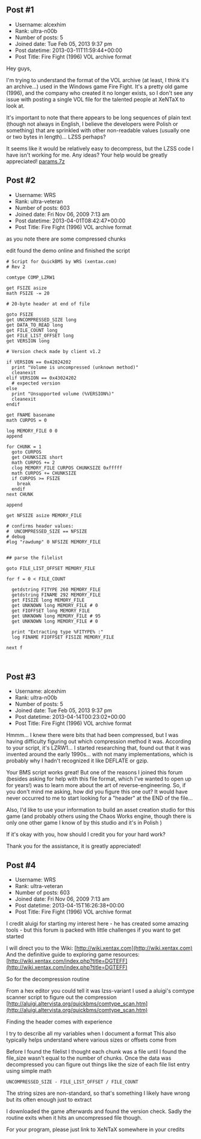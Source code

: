 ## Post #1
- Username: alcexhim
- Rank: ultra-n00b
- Number of posts: 5
- Joined date: Tue Feb 05, 2013 9:37 pm
- Post datetime: 2013-03-11T11:59:44+00:00
- Post Title: Fire Fight (1996) VOL archive format

Hey guys,

I'm trying to understand the format of the VOL archive (at least, I think it's an archive...) used in the Windows game Fire Fight. It's a pretty old game (1996), and the company who created it no longer exists, so I don't see any issue with posting a single VOL file for the talented people at XeNTaX to look at.

It's important to note that there appears to be long sequences of plain text (though not always in English, I believe the developers were Polish or something) that are sprinkled with other non-readable values (usually one or two bytes in length)... LZSS perhaps?

It seems like it would be relatively easy to decompress, but the LZSS code I have isn't working for me. Any ideas? Your help would be greatly appreciated!
[params.7z](https://xentaxbackup.github.io/file/6260_params.7z)
## Post #2
- Username: WRS
- Rank: ultra-veteran
- Number of posts: 603
- Joined date: Fri Nov 06, 2009 7:13 am
- Post datetime: 2013-04-01T08:42:47+00:00
- Post Title: Fire Fight (1996) VOL archive format

as you note there are some compressed chunks

edit
found the demo online and finished the script

```
# Script for QuickBMS by WRS (xentax.com)
# Rev 2

comtype COMP_LZRW1

get FSIZE asize
math FSIZE -= 20

# 20-byte header at end of file

goto FSIZE
get UNCOMPRESSED_SIZE long
get DATA_TO_READ long
get FILE_COUNT long
get FILE_LIST_OFFSET long
get VERSION long

# Version check made by client v1.2

if VERSION == 0x42024202
  print "Volume is uncompressed (unknown method)"
  cleanexit
elif VERSION == 0x43024202
  # expected version
else
  print "Unsupported volume (%VERSION%)"
  cleanexit
endif

get FNAME basename
math CURPOS = 0

log MEMORY_FILE 0 0
append

for CHUNK = 1
  goto CURPOS
  get CHUNKSIZE short
  math CURPOS += 2
  clog MEMORY_FILE CURPOS CHUNKSIZE 0xfffff
  math CURPOS += CHUNKSIZE
  if CURPOS >= FSIZE
    break
  endif
next CHUNK

append

get NFSIZE asize MEMORY_FILE

# confirms header values:
#  UNCOMPRESSED_SIZE == NFSIZE
# debug
#log "rawdump" 0 NFSIZE MEMORY_FILE


## parse the filelist

goto FILE_LIST_OFFSET MEMORY_FILE

for f = 0 < FILE_COUNT

  getdstring FITYPE 260 MEMORY_FILE
  getdstring FINAME 292 MEMORY_FILE
  get FISIZE long MEMORY_FILE
  get UNKNOWN long MEMORY_FILE # 0
  get FIOFFSET long MEMORY_FILE
  get UNKNOWN long MEMORY_FILE # 95
  get UNKNOWN long MEMORY_FILE # 0

  print "Extracting type %FITYPE% :"
  log FINAME FIOFFSET FISIZE MEMORY_FILE
  
next f



```
## Post #3
- Username: alcexhim
- Rank: ultra-n00b
- Number of posts: 5
- Joined date: Tue Feb 05, 2013 9:37 pm
- Post datetime: 2013-04-14T00:23:02+00:00
- Post Title: Fire Fight (1996) VOL archive format

Hmmm... I knew there were bits that had been compressed, but I was having difficulty figuring out which compression method it was. According to your script, it's LZRW1... I started researching that, found out that it was invented around the early 1990s... with not many implementations, which is probably why I hadn't recognized it like DEFLATE or gzip.

Your BMS script works great! But one of the reasons I joined this forum (besides asking for help with this file format, which I've wanted to open up for years!) was to learn more about the art of reverse-engineering. So, if you don't mind me asking, how did you figure this one out? It would have never occurred to me to start looking for a "header" at the END of the file...

Also, I'd like to use your information to build an asset creation studio for this game (and probably others using the Chaos Works engine, though there is only one other game I know of by this studio and it's in Polish   )

If it's okay with you, how should I credit you for your hard work?

Thank you for the assistance, it is greatly appreciated!
## Post #4
- Username: WRS
- Rank: ultra-veteran
- Number of posts: 603
- Joined date: Fri Nov 06, 2009 7:13 am
- Post datetime: 2013-04-15T16:26:38+00:00
- Post Title: Fire Fight (1996) VOL archive format

I credit aluigi for starting my interest here - he has created some amazing tools - but this forum is packed with little challenges if you want to get started

I will direct you to the Wiki: [http://wiki.xentax.com](http://wiki.xentax.com)
And the definitive guide to exploring game resources: [http://wiki.xentax.com/index.php?title=DGTEFF](http://wiki.xentax.com/index.php?title=DGTEFF)

So for the decompression routine

From a hex editor you could tell it was lzss-variant
I used a aluigi's comtype scanner script to figure out the compression [http://aluigi.altervista.org/quickbms/comtype_scan.htm](http://aluigi.altervista.org/quickbms/comtype_scan.htm)



Finding the header comes with experience

I try to describe all my variables when I document a format
This also typically helps understand where various sizes or offsets come from

Before I found the filelist I thought each chunk was a file until I found the file_size wasn't equal to the number of chunks. Once the data was decompressed you can figure out things like the size of each file list entry using simple math

```
UNCOMPRESSED_SIZE - FILE_LIST_OFFSET / FILE_COUNT
```


The string sizes are non-standard, so that's something I likely have wrong but its often enough just to extract

I downloaded the game afterwards and found the version check. Sadly the routine exits when it hits an uncompressed file though.

For your program, please just link to XeNTaX somewhere in your credits
